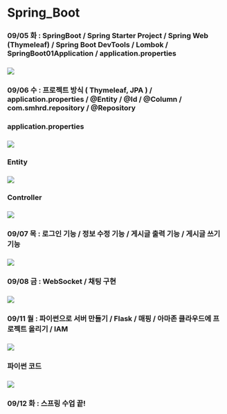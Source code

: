 # Spring_Boot
### 09/05 화 : SpringBoot / Spring Starter Project / Spring Web (Thymeleaf) / Spring Boot DevTools / Lombok / SpringBoot01Application / application.properties
### <img src="https://github.com/Jang-jw/Spring_Boot/assets/134268098/aec37019-acf8-4006-baf5-10a1b99db4a2">
### 09/06 수 : 프로젝트 방식 ( Thymeleaf, JPA ) / application.properties / @Entity / @Id / @Column / com.smhrd.repository / @Repository
### application.properties
### <img src="https://github.com/Jang-jw/Spring_Boot/assets/134268098/90de5476-359f-4abb-a64c-3f21b67dc2f3">
### Entity 
### <img src="https://github.com/Jang-jw/Spring_Boot/assets/134268098/98888df6-b3ac-457f-aad9-18d1838ce486">
### Controller
### <img src="https://github.com/Jang-jw/Spring_Boot/assets/134268098/ffc7d3f8-346e-48c5-af3b-fdac259c453d">
### 09/07 목 : 로그인 기능 / 정보 수정 기능 / 게시글 출력 기능 / 게시글 쓰기 기능
### <img src="https://github.com/Jang-jw/Spring_Boot/assets/134268098/75ed6593-5aa3-468b-bed6-29ca1794343c">
### 09/08 금 : WebSocket / 채팅 구현 
### <img src="https://github.com/Jang-jw/Spring_Boot/assets/134268098/1959a56f-0788-49a6-915c-6dd74d08abf3">
### 09/11 월 : 파이썬으로 서버 만들기 / Flask / 매핑 / 아마존 클라우드에 프로젝트 올리기 / IAM
### <img src="https://github.com/Jang-jw/Spring_Boot/assets/134268098/6c7f724f-5c5c-4a02-98bc-51870944a0b5">
### 파이썬 코드 
### <img src="https://github.com/Jang-jw/Spring_Boot/assets/134268098/1182da19-5932-489b-84ed-fd2b288602a9">
### 09/12 화 : 스프링 수업 끝! 
